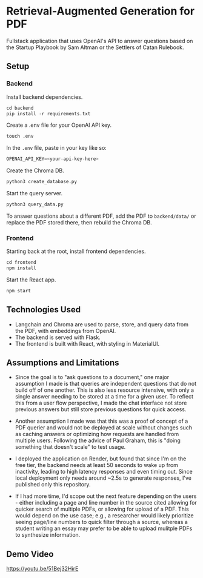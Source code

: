 # Retrieval-Augmented Generation for PDF

Fullstack application that uses OpenAI's API to answer questions based on the Startup Playbook by Sam Altman or the Settlers of Catan Rulebook.


## Setup

### Backend

Install backend dependencies.

```python
cd backend
pip install -r requirements.txt
```

Create a .env file for your OpenAI API key.

```python
touch .env
```

In the `.env` file, paste in your key like so:
```python
OPENAI_API_KEY=<your-api-key-here>
```

Create the Chroma DB.

```python
python3 create_database.py
```

Start the query server.

```python
python3 query_data.py
```

To answer questions about a different PDF, add the PDF to `backend/data/` or replace the PDF stored there, then rebuild the Chroma DB.

### Frontend

Starting back at the root, install frontend dependencies.

```python
cd frontend
npm install
```

Start the React app.

```python
npm start
```


## Technologies Used

- Langchain and Chroma are used to parse, store, and query data from the PDF, with embeddings from OpenAI.
- The backend is served with Flask.
- The frontend is built with React, with styling in MaterialUI.

## Assumptions and Limitations

- Since the goal is to "ask questions to a document," one major assumption I made is that queries are independent questions that do not build off of one another. This is also less resource intensive, with only a single answer needing to be stored at a time for a given user. To reflect this from a user flow perspective, I made the chat interface not store previous answers but still store previous questions for quick access.

- Another assumption I made was that this was a proof of concept of a PDF querier and would not be deployed at scale without changes such as caching answers or optimizing how requests are handled from multiple users. Following the advice of Paul Graham, this is "doing something that doesn't scale" to test usage.

- I deployed the application on Render, but found that since I'm on the free tier, the backend needs at least 50 seconds to wake up from inactivity, leading to high latency responses and even timing out. Since local deployment only needs around ~2.5s to generate responses, I've published only this repository.

- If I had more time, I'd scope out the next feature depending on the users - either including a page and line number in the source cited allowing for quicker search of multiple PDFs, or allowing for upload of a PDF. This would depend on the use case; e.g., a researcher would likely prioritize seeing page/line numbers to quick filter through a source, whereas a student writing an essay may prefer to be able to upload mulitple PDFs to synthesize information.


## Demo Video

https://youtu.be/51Bej32HirE